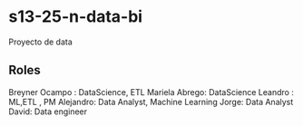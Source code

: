 # s13-25-n-data-bi
Proyecto de data


## Roles
Breyner Ocampo : DataScience, ETL
Mariela Abrego: DataScience
Leandro : ML,ETL , PM
Alejandro: Data Analyst, Machine Learning
Jorge: Data Analyst
David: Data engineer 
